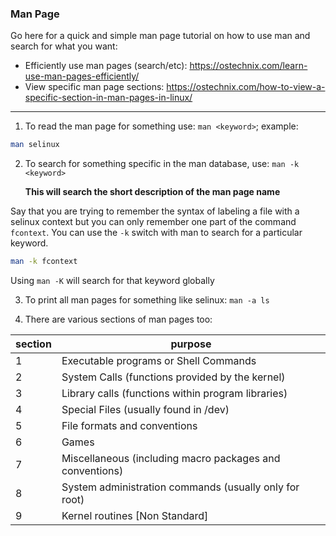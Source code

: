 ### Man Page

Go here for a quick and simple man page tutorial on how to use man and search for what you want:
- Efficiently use man pages (search/etc): https://ostechnix.com/learn-use-man-pages-efficiently/
- View specific man page sections: https://ostechnix.com/how-to-view-a-specific-section-in-man-pages-in-linux/

---------------------------------------------

1. To read the man page for something use: `man <keyword>`; example:

```sh
man selinux
```

2. To search for something specific in the man database, use: `man -k <keyword>`

    **This will search the short description of the man page name**

Say that you are trying to remember the syntax of labeling a file with a selinux context but you can only remember one part of the command `fcontext`. You can use the `-k` switch with man to search for a particular keyword.


```sh
man -k fcontext
```

Using `man -K` will search for that keyword globally 

3. To print all man pages for something like selinux: `man -a ls`

4. There are various sections of man pages too:

|section|purpose|
|---|---|
|1|Executable programs or Shell Commands|
|2|System Calls (functions provided by the kernel)|
|3|Library calls (functions within program libraries)|
|4|Special Files (usually found in /dev)|
|5|File formats and conventions|
|6|Games|
|7|Miscellaneous (including macro packages and conventions)|
|8|System administration commands (usually only for root)|
|9|Kernel routines [Non Standard]|
